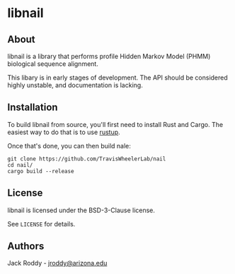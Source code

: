 # libnail

## About

libnail is a library that performs profile Hidden Markov Model (PHMM) biological sequence alignment.

This libary is in early stages of development. The API should be considered highly unstable, and documentation is lacking.

## Installation

To build libnail from source, you'll first need to install Rust and Cargo. 
The easiest way to do that is to use [rustup](https://rustup.rs/).

Once that's done, you can then build nale:

    git clone https://github.com/TravisWheelerLab/nail
    cd nail/
    cargo build --release

## License

libnail is licensed under the BSD-3-Clause license.

See `LICENSE` for details.

## Authors

Jack Roddy - jroddy@arizona.edu

